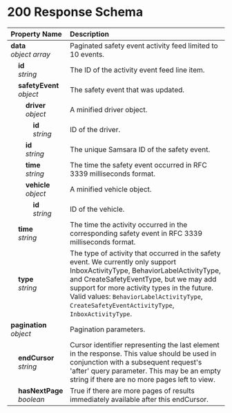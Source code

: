 # 200 Response Schema
| Property Name | Description |
| :------------ | :---------- |
| **data**<br/>_object array_ | Paginated safety event activity feed limited to 10 events. |
| **&nbsp;&nbsp;&nbsp;&nbsp;id**<br/>_&nbsp;&nbsp;&nbsp;&nbsp;string_ | The ID of the activity event feed line item. |
| **&nbsp;&nbsp;&nbsp;&nbsp;safetyEvent**<br/>_&nbsp;&nbsp;&nbsp;&nbsp;object_ | The safety event that was updated. |
| **&nbsp;&nbsp;&nbsp;&nbsp;&nbsp;&nbsp;&nbsp;&nbsp;driver**<br/>_&nbsp;&nbsp;&nbsp;&nbsp;&nbsp;&nbsp;&nbsp;&nbsp;object_ | A minified driver object. |
| **&nbsp;&nbsp;&nbsp;&nbsp;&nbsp;&nbsp;&nbsp;&nbsp;&nbsp;&nbsp;&nbsp;&nbsp;id**<br/>_&nbsp;&nbsp;&nbsp;&nbsp;&nbsp;&nbsp;&nbsp;&nbsp;&nbsp;&nbsp;&nbsp;&nbsp;string_ | ID of the driver. |
| **&nbsp;&nbsp;&nbsp;&nbsp;&nbsp;&nbsp;&nbsp;&nbsp;id**<br/>_&nbsp;&nbsp;&nbsp;&nbsp;&nbsp;&nbsp;&nbsp;&nbsp;string_ | The unique Samsara ID of the safety event. |
| **&nbsp;&nbsp;&nbsp;&nbsp;&nbsp;&nbsp;&nbsp;&nbsp;time**<br/>_&nbsp;&nbsp;&nbsp;&nbsp;&nbsp;&nbsp;&nbsp;&nbsp;string_ | The time the safety event occurred in RFC 3339 milliseconds format. |
| **&nbsp;&nbsp;&nbsp;&nbsp;&nbsp;&nbsp;&nbsp;&nbsp;vehicle**<br/>_&nbsp;&nbsp;&nbsp;&nbsp;&nbsp;&nbsp;&nbsp;&nbsp;object_ | A minified vehicle object. |
| **&nbsp;&nbsp;&nbsp;&nbsp;&nbsp;&nbsp;&nbsp;&nbsp;&nbsp;&nbsp;&nbsp;&nbsp;id**<br/>_&nbsp;&nbsp;&nbsp;&nbsp;&nbsp;&nbsp;&nbsp;&nbsp;&nbsp;&nbsp;&nbsp;&nbsp;string_ | ID of the vehicle. |
| **&nbsp;&nbsp;&nbsp;&nbsp;time**<br/>_&nbsp;&nbsp;&nbsp;&nbsp;string_ | The time the activity occurred in the corresponding safety event in RFC 3339 milliseconds format. |
| **&nbsp;&nbsp;&nbsp;&nbsp;type**<br/>_&nbsp;&nbsp;&nbsp;&nbsp;string_ | The type of activity that occurred in the safety event. We currently only support InboxActivityType, BehaviorLabelActivityType, and CreateSafetyEventType, but we may add support for more activity types in the future. Valid values: `BehaviorLabelActivityType`, `CreateSafetyEventActivityType`, `InboxActivityType`. |
| **pagination**<br/>_object_ | Pagination parameters. |
| **&nbsp;&nbsp;&nbsp;&nbsp;endCursor**<br/>_&nbsp;&nbsp;&nbsp;&nbsp;string_ | Cursor identifier representing the last element in the response. This value should be used in conjunction with a subsequent request's 'after' query parameter. This may be an empty string if there are no more pages left to view. |
| **&nbsp;&nbsp;&nbsp;&nbsp;hasNextPage**<br/>_&nbsp;&nbsp;&nbsp;&nbsp;boolean_ | True if there are more pages of results immediately available after this endCursor. |
